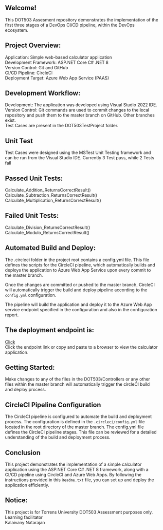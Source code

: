 ## Welcome!
This DOT503 Assesment repository demonstrates the implementation of the first three stages of a DevOps CI/CD pipeline, within the DevOps ecosystem.

## Project Overview:
Application: Simple web-based calculator application  
Development Framework: ASP.NET Core C# .NET 8  
Version Control: Git and GitHub  
CI/CD Pipeline: CircleCI  
Deployment Target: Azure Web App Service (PAAS)  

## Development Workflow:
Development: The application was developed using Visual Studio 2022 IDE.  
Version Control: Git commands are used to commit changes to the local repository and push them to the master branch on GitHub. Other branches exist.  
Test Cases are present in the DOT503TestProject folder.   

## Unit Test
Test Cases were designed using the MSTest Unit Testing framework and can be run from the Visual Studio IDE.
Currently 3 Test pass, while 2 Tests fail

## Passed Unit Tests:
Calculate_Addition_ReturnsCorrectResult()  
Calculate_Subtraction_ReturnsCorrectResult()  
Calculate_Multiplication_ReturnsCorrectResult()  

## Failed Unit Tests:
Calculate_Division_ReturnsCorrectResult()  
Calculate_Modulo_ReturnsCorrectResult()   
        
## Automated Build and Deploy: 
The .circleci folder in the project root contains a config.yml file. This file defines the scripts for the CircleCI pipeline, which automatically builds and deploys the application to Azure Web App Service upon every commit to the master branch.

Once the changes are committed or pushed to the master branch, CircleCI will automatically trigger the build and deploy pipeline according to the `config.yml` configuration.

The pipeline will build the application and deploy it to the Azure Web App service endpoint specified in the configuration and also in the configuration report.

## The deployment endpoint is: 
[Click](assessment503-hhhkachwbzgag8hs.eastus-01.azurewebsites.net)    
Click the endpoint link or copy and paste to a browser to view the calculator application.

## Getting Started:
Make changes to any of the files in the DOT503/Controllers or any other files within the master branch will automatically trigger the circleCI build and deploy process.

## CircleCI Pipeline Configuration

The CircleCI pipeline is configured to automate the build and deployment process. The configuration is defined in the `.circleci/config.yml` file located in the root directory of the master branch.
The config.yml file defines the CircleCI pipeline stages. This file can be reviewed for a detailed understanding of the build and deployment process.

## Conclusion
This project demonstrates the implementation of a simple calculator application using the ASP.NET Core C# .NET 8 framework, along with a CI/CD pipeline using CircleCI and Azure Web Apps. By following the instructions provided in this `Readme.txt` file, you can set up and deploy the application efficiently.

## Notice:
This project is for Torrens University DOT503 Assessment purposes only.  
Learning facilitator  
Kalaivany Natarajan


